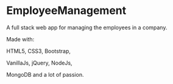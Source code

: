 # EmployeeManagement
A full stack web app for managing the employees in a company.



Made with:


HTML5, CSS3, Bootstrap, 


VanillaJs, jQuery, NodeJs, 


MongoDB and a lot of passion.
